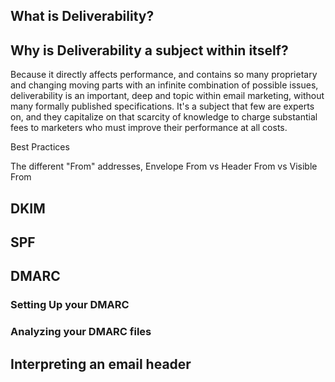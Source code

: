 ## What is Deliverability?

## Why is Deliverability a subject within itself?

Because it directly affects performance, and contains so many proprietary and changing moving parts with an infinite combination of possible issues, deliverability is an important, deep and topic within email marketing, without many formally published specifications. It's a subject that few are experts on, and they capitalize on that scarcity of knowledge to charge substantial fees to marketers who must improve their performance at all costs.

Best Practices

The different "From" addresses, Envelope From vs Header From vs Visible From

## DKIM

## SPF

## DMARC

### Setting Up your DMARC

### Analyzing your DMARC files

## Interpreting an email header

## 



